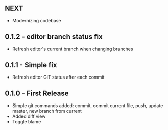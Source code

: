 ## NEXT
* Modernizing codebase

## 0.1.2 - editor branch status fix
* Refresh editor's current branch when changing branches

## 0.1.1 - Simple fix
* Refresh editor GIT status after each commit

## 0.1.0 - First Release
* Simple git commands added: commit, commit current file, push, update master, new branch from current
* Added diff view
* Toggle blame
